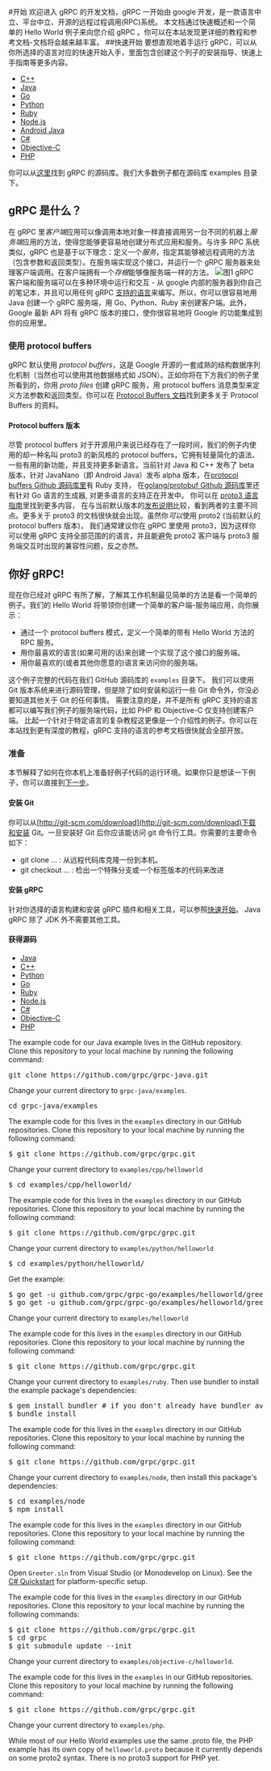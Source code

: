 #开始
欢迎进入 gRPC 的开发文档，gRPC 一开始由 google 开发，是一款语言中立、平台中立、开源的远程过程调用(RPC)系统。
本文档通过快速概述和一个简单的 Hello World 例子来向您介绍 gRPC 。你可以在本站发现更详细的教程和参考文档-文档将会越来越丰富。
##快速开始
要想直观地着手运行 gRPC，可以从你所选择的语言对应的快速开始入手，里面包含创建这个列子的安装指导、快速上手指南等更多内容。

 - [C++](https://github.com/grpc/grpc/tree/master/examples/cpp)
 - [Java](https://github.com/grpc/grpc-java/tree/master/examples)
 - [Go](https://github.com/grpc/grpc-go/tree/master/examples)
 - [Python](https://github.com/grpc/grpc/tree/master/examples/python)
 - [Ruby](https://github.com/grpc/grpc/tree/master/examples/ruby)
 - [Node.js](https://github.com/grpc/grpc/tree/master/examples/node)
 - [Android Java](https://github.com/grpc/grpc-java/tree/master/examples/android)
 - [C#](https://github.com/grpc/grpc/tree/master/examples/csharp/helloworld)
 - [Objective-C](https://github.com/grpc/grpc/tree/master/examples/objective-c/helloworld)
 - [PHP](https://github.com/grpc/grpc/tree/master/examples/php)

你可以从[这里](https://github.com/grpc/grpc)找到 gRPC 的源码库。我们大多数例子都在源码库 examples 目录下。
## gRPC 是什么？
在 gRPC 里*客户端*应用可以像调用本地对象一样直接调用另一台不同的机器上*服务端*应用的方法，使得您能够更容易地创建分布式应用和服务。与许多 RPC 系统类似，gRPC 也是基于以下理念：定义一个*服务*，指定其能够被远程调用的方法（包含参数和返回类型）。在服务端实现这个接口，并运行一个 gRPC 服务器来处理客户端调用。在客户端拥有一个*存根*能够像服务端一样的方法。
![图1][1]
gRPC 客户端和服务端可以在多种环境中运行和交互 - 从 google 内部的服务器到你自己的笔记本，并且可以用任何 gRPC [支持的语言](#quickstart)来编写。所以，你可以很容易地用 Java 创建一个 gRPC 服务端，用 Go、Python、Ruby 来创建客户端。此外，Google 最新 API 将有 gRPC 版本的接口，使你很容易地将 Google 的功能集成到你的应用里。

### 使用 protocol buffers

gRPC 默认使用 *protocol buffers*，这是 Google 开源的一套成熟的结构数据序列化机制（当然也可以使用其他数据格式如 JSON）。正如你将在下方我们的例子里所看到的，你用 *proto files* 创建 gRPC 服务，用 protocol buffers 消息类型来定义方法参数和返回类型。你可以在 [Protocol Buffers 文档](https://developers.google.com/protocol-buffers/docs/overview)找到更多关于 Protocol Buffers 的资料。

#### Protocol buffers 版本
尽管 protocol buffers 对于开源用户来说已经存在了一段时间，我们的例子内使用的却一种名叫 proto3 的新风格的 protocol buffers，它拥有轻量简化的语法、一些有用的新功能，并且支持更多新语言。当前针对 Java 和 C++ 发布了 beta 版本，针对 JavaNano（即 Android Java）发布 alpha 版本，在[protocol buffers Github 源码库里](https://github.com/google/protobuf/releases)有 Ruby 支持， 在[golang/protobuf Github 源码库](https://github.com/golang/protobuf)里还有针对 Go 语言的生成器, 对更多语言的支持正在开发中。 你可以在 [proto3 语言指南](https://developers.google.com/protocol-buffers/docs/proto3)里找到更多内容， 在与当前默认版本的[发布说明](https://github.com/google/protobuf/releases)比较，看到两者的主要不同点。更多关于 proto3 的文档很快就会出现。虽然你*可以*使用 proto2 (当前默认的 protocol buffers 版本)， 我们通常建议你在 gRPC 里使用 proto3，因为这样你可以使用 gRPC 支持全部范围的的语言，并且能避免 proto2 客户端与 proto3 服务端交互时出现的兼容性问题，反之亦然。
## 你好 gRPC!
现在你已经对 gRPC 有所了解，了解其工作机制最见简单的方法是看一个简单的例子。我们的 Hello World 将带领你创建一个简单的客户端-服务端应用，向你展示：

 - 通过一个 protocol buffers 模式，定义一个简单的带有 Hello World 方法的 RPC 服务。
 - 用你最喜欢的语言(如果可用的话)来创建一个实现了这个接口的服务端。
 - 用你最喜欢的(或者其他你愿意的)语言来访问你的服务端。
 
这个例子完整的代码在我们 GitHub 源码库的 `examples` 目录下。
我们可以使用 Git 版本系统来进行源码管理，但是除了如何安装和运行一些 Git 命令外，你没必要知道其他关于 Git 的任何事情。
需要注意的是，并不是所有 gRPC 支持的语言都可以编写我们例子的服务端代码，比如 PHP 和 Objective-C 仅支持创建客户端。
比起一个针对于特定语言的复杂教程这更像是一个介绍性的例子。你可以在本站找到更有深度的教程，gRPC 支持的语言的参考文档很快就会全部开放。
### 准备
本节解释了如何在你本机上准备好例子代码的运行环境。如果你只是想读一下例子，你可以直接到[下一步](#servicedef)。

#### 安装 Git

你可以从[http://git-scm.com/download](http://git-scm.com/download)下载和安装 Git。一旦安装好 Git 后你应该能访问 git 命令行工具。你需要的主要命令如下：

- git clone ... : 从远程代码库克隆一份到本机。
- git checkout ... : 检出一个特殊分支或一个标签版本的代码来改进

#### 安装 gRPC
针对你选择的语言构建和安装 gRPC 插件和相关工具，可以参照[快速开始](#quickstart)。 Java gRPC 除了 JDK 外不需要其他工具。
#### 获得源码

 - [Java](#java_source)
 - [C++](#cpp_source)
 - [Python](#go_source)
 - [Go](#python_source)
 - [Ruby](#ruby_source)
 - [Node.js](#node_source)
 - [C#](#csharp_source)
 - [Objective-C](#objective-c_source)
 - [PHP](#php_source)
 
The example code for our Java example lives in the 
GitHub repository. Clone this repository to your local machine by running the
following command:
<pre>
git clone https://github.com/grpc/grpc-java.git
</pre>

Change your current directory to <code>grpc-java/examples</code>.
<pre>
cd grpc-java/examples
</pre>
  </div>
  <div id="cpp_source">
<p>The example code for this lives in the <code>examples</code> directory in our GitHub repositories. Clone this repository to your local machine by running the following command:

<pre>
$ git clone https://github.com/grpc/grpc.git
</pre>

<p>Change your current directory to <code>examples/cpp/helloworld</code>

<pre>
$ cd examples/cpp/helloworld/
</pre>
  </div>
  <div id="python_source">
<p>The example code for this lives in the <code>examples</code> directory in our GitHub repositories. Clone this repository to your local machine by running the following command:

<pre>
$ git clone https://github.com/grpc/grpc.git
</pre>

<p>Change your current directory to <code>examples/python/helloworld</code>

<pre>
$ cd examples/python/helloworld/
</pre>
</div>
  <div id="go_source">
<p>Get the example:
<pre>
$ go get -u github.com/grpc/grpc-go/examples/helloworld/greeter&lowbar;client
$ go get -u github.com/grpc/grpc-go/examples/helloworld/greeter&lowbar;server
</pre>
<p>Change your current directory to <code>examples/helloworld</code>
  </div>
  <div id="ruby_source">
<p>The example code for this lives in the <code>examples</code> directory in our GitHub repositories. Clone this repository to your local machine by running the following command:</p>

<pre>
$ git clone https://github.com/grpc/grpc.git
</pre>

<p>Change your current directory to <code>examples/ruby</code>. Then use bundler to install the example package's dependencies:</p>

<pre>
$ gem install bundler # if you don't already have bundler available
$ bundle install
</pre>

  </div>
  <div id="node_source">
<p>The example code for this lives in the <code>examples</code> directory in our GitHub repositories. Clone this repository to your local machine by running the following command:</p>

<pre>
$ git clone https://github.com/grpc/grpc.git
</pre>

<p>Change your current directory to <code>examples/node</code>, then install this package's dependencies:</p>
<pre>
$ cd examples/node
$ npm install
</pre>

  </div>
  <div id="csharp_source">
<p>The example code for this lives in the <code>examples</code> directory in our GitHub repositories. Clone this repository to your local machine by running the following command:</p>

<pre>
$ git clone https://github.com/grpc/grpc.git
</pre>

<p>Open <code>Greeter.sln</code> from Visual Studio (or Monodevelop on Linux). See the <a href="/docs/installation/csharp.html">C# Quickstart</a> for platform-specific setup.</p>
  </div>
<div id="objective-c_source">
<p>The example code for this lives in the <code>examples</code> directory in our GitHub repositories. Clone this repository to your local machine by running the following commands:</p>

<pre>
$ git clone https://github.com/grpc/grpc.git
$ cd grpc
$ git submodule update --init
</pre>

<p>Change your current directory to <code>examples/objective-c/helloworld</code>.</p>

</div>
  <div id="php_source">
<p>The example code for this lives in the <code>examples</code> in our GitHub repositories. Clone this repository to your local machine by running the following command:</p>

<pre>
$ git clone https://github.com/grpc/grpc.git
</pre>

<p>Change your current directory to <code>examples/php</code>.</p>

<p class="note">While most of our Hello World examples use the same .proto file, the PHP example has its own copy of <code>helloworld.proto</code> because it currently depends on some proto2 syntax. There is no proto3 support for PHP yet.</p>
  </div>
</div>


  [1]: http://www.grpc.io/img/grpc_concept_diagram_00.png
